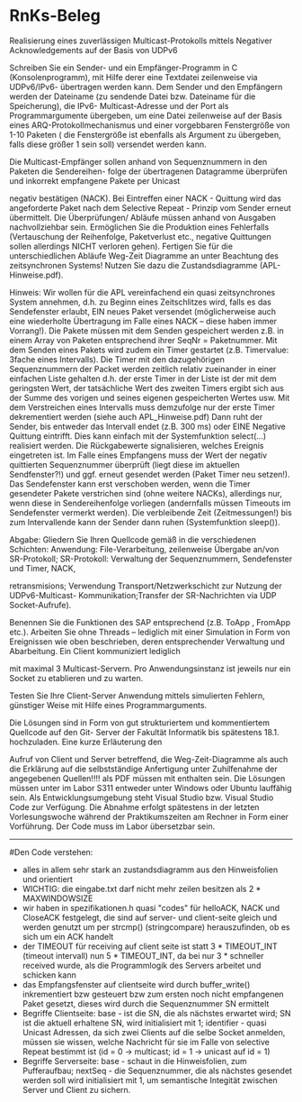 # RnKs-Beleg

Realisierung eines zuverlässigen Multicast-Protokolls mittels Negativer Acknowledgements auf der Basis von UDPv6

Schreiben Sie ein Sender- und ein Empfänger-Programm in C (Konsolenprogramm), mit Hilfe
derer eine Textdatei zeilenweise via UDPv6/IPv6- übertragen werden kann. Dem Sender und den
Empfängern werden der Dateiname (zu sendende Datei bzw. Dateiname für die Speicherung), die
IPv6- Multicast-Adresse und der Port als Programmargumente übergeben, um eine Datei
zeilenweise auf der Basis eines ARQ-Protokollmechanismus und einer vorgebbaren Fenstergröße
von 1-10 Paketen ( die Fenstergröße ist ebenfalls als Argument zu übergeben, falls diese größer 1
sein soll) versendet werden kann.

Die Multicast-Empfänger sollen anhand von Sequenznummern in den Paketen die Sendereihen-
folge der übertragenen Datagramme überprüfen und inkorrekt empfangene Pakete per Unicast

negativ bestätigen (NACK). Bei Eintreffen einer NACK - Quittung wird das angeforderte Paket
nach dem Selective Repeat - Prinzip vom Sender erneut übermittelt. Die Überprüfungen/ Abläufe
müssen anhand von Ausgaben nachvollziehbar sein. Ermöglichen Sie die Produktion eines
Fehlerfalls (Vertauschung der Reihenfolge, Paketverlust etc., negative Quittungen sollen allerdings
NICHT verloren gehen).
Fertigen Sie für die unterschiedlichen Abläufe Weg-Zeit Diagramme an unter Beachtung des
zeitsynchronen Systems! Nutzen Sie dazu die Zustandsdiagramme (APL-Hinweise.pdf).

Hinweis:
Wir wollen für die APL vereinfachend ein quasi zeitsynchrones System annehmen, d.h. zu Beginn
eines Zeitschlitzes wird, falls es das Sendefenster erlaubt, EIN neues Paket versendet
(möglicherweise auch eine wiederholte Übertragung im Falle eines NACK – diese haben immer
Vorrang!). Die Pakete müssen mit dem Senden gespeichert werden z.B. in einem Array von
Paketen entsprechend ihrer SeqNr = Paketnummer. Mit dem Senden eines Pakets wird zudem ein
Timer gestartet (z.B. Timervalue: 3fache eines Intervalls).
Die Timer mit den dazugehörigen Sequenznummern der Packet werden zeitlich relativ zueinander
in einer einfachen Liste gehalten d.h. der erste Timer in der Liste ist der mit dem geringsten Wert,
der tatsächliche Wert des zweiten Timers ergibt sich aus der Summe des vorigen und seines
eigenen gespeicherten Wertes usw. Mit dem Verstreichen eines Intervalls muss demzufolge nur der
erste Timer dekrementiert werden (siehe auch APL_Hinweise.pdf)
Dann ruht der Sender, bis entweder das Intervall endet (z.B. 300 ms) oder EINE Negative Quittung
eintrifft. Dies kann einfach mit der Systemfunktion select(...) realisiert werden. Die Rückgabewerte
signalisieren, welches Ereignis eingetreten ist. Im Falle eines Empfangens muss der Wert der
negativ quittierten Sequenznummer überprüft (liegt diese im aktuellen Sendfenster?!) und ggf.
erneut gesendet werden (Paket Timer neu setzen!). Das Sendefenster kann erst verschoben werden,
wenn die Timer gesendeter Pakete verstrichen sind (ohne weitere NACKs), allerdings nur, wenn
diese in Sendereihenfolge vorliegen (andernfalls müssen Timeouts im Sendefenster vermerkt
werden).
Die verbleibende Zeit (Zeitmessungen!) bis zum Intervallende kann der Sender dann ruhen
(Systemfunktion sleep()).

Abgabe:
Gliedern Sie Ihren Quellcode gemäß in die verschiedenen Schichten:
Anwendung: File-Verarbeitung, zeilenweise Übergabe an/von SR-Protokoll;
SR-Protokoll: Verwaltung der Sequenznummern, Sendefenster und Timer, NACK,

retransmisions; Verwendung Transport/Netzwerkschicht zur Nutzung der UDPv6-Multicast-
Kommunikation;Transfer der SR-Nachrichten via UDP Socket-Aufrufe).

Benennen Sie die Funktionen des SAP entsprechend (z.B. ToApp , FromApp etc.).
Arbeiten Sie ohne Threads – lediglich mit einer Simulation in Form von Ereignissen wie oben
beschrieben, deren entsprechender Verwaltung und Abarbeitung. Ein Client kommuniziert lediglich

mit maximal 3 Multicast-Servern. Pro Anwendungsinstanz ist jeweils nur ein Socket zu etablieren
und zu warten.

Testen Sie Ihre Client-Server Anwendung mittels simulierten Fehlern, günstiger Weise mit Hilfe
eines Programmarguments.

Die Lösungen sind in Form von gut strukturiertem und kommentiertem Quellcode auf den Git-
Server der Fakultät Informatik bis spätestens 18.1. hochzuladen. Eine kurze Erläuterung den

Aufruf von Client und Server betreffend, die Weg-Zeit-Diagramme als auch die Erklärung
auf die selbstständige Anfertigung unter Zuhilfenahme der angegebenen Quellen!!!! als PDF
müssen mit enthalten sein. Die Lösungen müssen unter im Labor S311 entweder unter Windows
oder Ubuntu lauffähig sein. Als Entwicklungsumgebung steht Visual Studio bzw. Visual Studio
Code zur Verfügung.
Die Abnahme erfolgt spätestens in der letzten Vorlesungswoche während der Praktikumszeiten am
Rechner in Form einer Vorführung. Der Code muss im Labor übersetzbar sein.

--------------------------------

#Den Code verstehen:

* alles in allem sehr stark an zustandsdiagramm aus den Hinweisfolien und orientiert
* WICHTIG: die eingabe.txt darf nicht mehr zeilen besitzen als 2 * MAXWINDOWSIZE
* wir haben in spezifikationen.h quasi "codes" für helloACK, NACK und CloseACK festgelegt, die sind auf server- und client-seite gleich und werden genutzt um per strcmp() (stringcompare) herauszufinden, ob es sich um ein ACK handelt
* der TIMEOUT für receiving auf client seite ist statt 3 * TIMEOUT_INT (timeout intervall) nun 5 * TIMEOUT_INT, da bei nur 3 * schneller received wurde, als die Programmlogik des Servers arbeitet und schicken kann
* das Empfangsfenster auf clientseite wird durch buffer_write() inkrementiert bzw gesteuert bzw zum ersten noch nicht empfangenen Paket gesetzt, dieses wird durch die Sequenznummer SN ermittelt
* Begriffe Clientseite: base - ist die SN, die als nächstes erwartet wird; SN ist die aktuell erhaltene SN, wird initialisiert mit 1; identifier - quasi Unicast Adressen, da sich zwei Clients auf die selbe Socket anmelden, müssen sie wissen, welche Nachricht für sie im Falle von selective Repeat bestimmt ist (id = 0 -> multicast; id = 1 -> unicast auf id = 1)
* Begriffe Serverseite: base - schaut in die Hinweisfolien, zum Pufferaufbau; nextSeq - die Sequenznummer, die als nächstes gesendet werden soll wird initialisiert mit 1, um semantische Integität zwischen Server und Client zu sichern.
